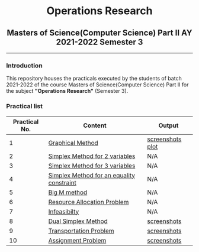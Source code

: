 # <center>Operations Research</center>

## <center>Masters of Science(Computer Science) Part II AY 2021-2022 Semester 3</center>

---

### Introduction

This repository houses the practicals executed by the students of batch 2021-2022 of the course Masters of Science(Computer Science) Part II for the subject **"Operations Research"** (Semester 3).


### Practical list
| Practical No.    | Content    | Output    |
|---------------- | --------------- | --------------- |
| 1    | [Graphical Method](./src/R/GraphicalMethod.R)    | [screenshots](./screenshots/Practical%201/)  [plot](./plots/Practical%201/plot-1.png)    |
| 2    | [Simplex Method for 2 variables](./src/Python/SimplexFor2Vars.ipynb)   | N/A    |
| 3    | [Simplex Method for 3 variables](./src/Python/SimplexFor3Vars.ipynb)   | N/A    |
| 4    | [Simplex Method for an equality constraint](./src/Python/SimplexForEquality.ipynb)   | N/A    |
| 5    | [Big M method](./src/Python/BigM.ipynb)   | N/A    |
| 6    | [Resource Allocation Problem](./src/Python/ResourceAllocation.ipynb)   | N/A    |
| 7    | [Infeasibilty](./src/Python/Infeasibility.ipynb)   | N/A    |
| 8    | [Dual Simplex Method](./src/R/DualSimplex.R)   | [screenshots](./screenshots/Practical%208/)    |
| 9    | [Transportation Problem](./src/R/Transportation.R)   | [screenshots](./screenshots/Practical%209/)    |
| 10   | [Assignment Problem](./src/R/Assignment.R)   | [screenshots](./screenshots/Practical%2010/)    |